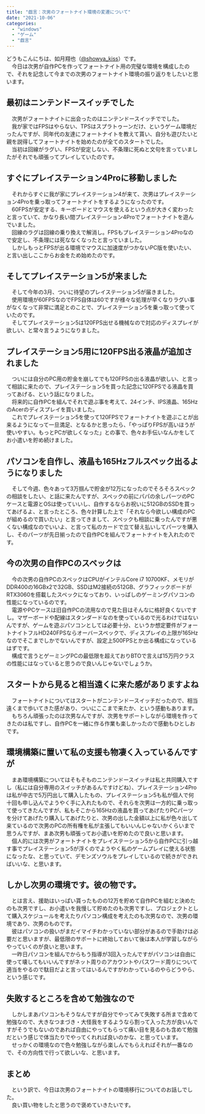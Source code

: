 ```yaml
---
title: "戯言：次男のフォートナイト環境の変遷について"
date: "2021-10-06"
categories: 
  - "windows"
  - "ゲーム"
  - "戯言"
---
```


どうもこんにちは、如月翔也（[@showya\_kiss](http://twitter.com/showya_kiss)）です。  
　今日は次男が自作PCを作ってフォートナイト用の完璧な環境を構成したので、それを記念して今までの次男のフォートナイト環境の振り返りをしたいと思います。  

## 最初はニンテンドースイッチでした

　次男がフォートナイトに出会ったのはニンテンドースイッチででした。  
　我が家ではFPSはやらない、TPSはスプラトゥーンだけ、というゲーム環境だったんですが、同年代の友達にフォートナイトを教えて貰い、自分も遊びたいと親を説得してフォートナイトを始めたのが全てのスタートでした。  
　当初は回線がラグい、FPSが安定しない、不条理に死ぬと文句を言っていましたがそれでも頑張ってプレイしていたのです。  

## すぐにプレイステーション4Proに移動しました

　それからすぐに我が家にプレイステーション4が来て、次男はプレイステーション4Proを乗っ取ってフォートナイトをするようになったのです。  
　60FPSが安定する、キーボードとマウスを使えるという点が大きく変わったと言っていて、かなり長い間プレイステーション4Proでフォートナイトを遊んでいました。  
　回線のラグは回線の乗り換えで解消し。FPSもプレイステーション4Proなので安定し、不条理には死ななくなったと言っていました。  
　しかしもっとFPSが出る環境でマウスに加速度がつかないPC版を使いたい、と言い出しここからお金をため始めたのです。  

## そしてプレイステーション5が来ました

　そして今年の3月、ついに待望のプレイステーション5が届きました。  
　使用環境が60FPSなのでFPS自体は60ですが様々な処理が早くなりラグい事がなくなって非常に満足とのことで、プレイステーション5を乗っ取って使っていたのです。  
　そしてプレイステーション5は120FPS出せる機械なので対応のディスプレイが欲しい、と常々言うようになりました。  

## プレイステーション5用に120FPS出る液晶が追加されました

　ついには自分のPC用の貯金を崩してでも120FPSの出る液晶が欲しい、と言って相談に来たので、プレイステーション5を買った記念に120FPSでる液晶を買ってあげる、という話になりました。  
　将来的に自作PCを組んでそれで遊ぶ事を考えて、24インチ、IPS液晶、165HzのAcerのディスプレイを買いました。  
　これでプレイステーション5を使って120FPSでフォートナイトを遊ぶことが出来るようになって一旦満足、となるかと思ったら、「やっぱりFPSが高いほうが使いやすい。もっとPCが欲しくなった」との事で、色々お手伝いなんかをしてお小遣いを貯め続けました。  

## パソコンを自作し、液晶も165Hzフルスペック出るようになりました

　そして今週、色々あって3万掴んで貯金が12万になったのでそろそろスペックの相談をしたい、と話に来たんですが、スペックの前にパパの余しパーツのPCケースと電源とOSは使っていいし、自作するならお祝いに512GBのSSDを買ってあげるよ、と言ったところ、色々計算した上で「それなら今欲しい構成のPCが組めるので買いたい」と言ってきまして、スペックも相談に乗ったんですが悪くない構成なのでいいよ、と言って私のカードで立て替え払いしてパーツを購入し、そのパーツが先日揃ったので自作PCを組んでフォートナイトを入れたのです。  

## 今の次男の自作PCのスペックは

　今の次男の自作PCのスペックはCPUがインテルCore i7 10700KF、メモリがDDR400の16GBx2で32GB、SSDはM2接続の512GB、グラフィックボードがRTX3060を搭載したスペックになっており、いっぱしのゲーミングパソコンの性能になっているのです。  
　電源やPCケースは旧自作PCの流用なので見た目はそんなに格好良くないですし。マザーボードや配線はスタンダードなのを使っているので光るわけではないんですが、ゲームを遊ぶパソコンとしては必要十分、というか想定要件がフォートナイトフルHD240FPSならオーバースペックで、ディスプレイの上限が165Hzなのでそこまでしかでないんですが、設定上500FPSとか出る構成になっているはずです。  
　構成で言うとゲーミングPCの最低限を超えておりBTOで言えば15万円クラスの性能にはなっていると思うので良いんじゃないでしょうか。  

## スタートから見ると相当遠くに来た感がありますよね

　フォートナイトについてはスタートがニンテンドースイッチだったので、相当遠くまで歩いてきた感があり、ついにここまで来たか、という感動もあります。  
　もちろん頑張ったのは次男なんですが、次男をサポートしながら環境を作ってきたのは私ですし、自作PCを一緒に作る作業も楽しかったので感動もひとしおです。  

## 環境構築に置いて私の支援も物凄く入っているんですが

　まあ環境構築についてはそもそものニンテンドースイッチは私と共同購入ですし（私には自分専用のスイッチがあるんですけどね）、プレイステーション4Proは私が中古で5万円出して購入したもの、プレイステーション5も私が個人で何十回も申し込んでようやく手に入れたもので、それらを次男は一方的に乗っ取って使ってきたんですが、私もそこから165Hzの液晶を買ってあげたりPCパーツを分けてあげたり購入してあげたりと、次男の出した金額以上に私が色々出して来ているので次男のPCの所有権を私が主張してもいいんじゃないかくらいまで思うんですが、まあ次男も頑張ってお小遣いを貯めたので良いと思います。  
　個人的には次男がフォートナイトをプレイステーション5から自作PCに引っ越す事でプレイステーション5が浮くのでようやく私のゲームプレイに使える状態になったな、と思っていて、デモンズソウルをプレイしているので続きができればいいな、と思います。  

## しかし次男の環境です。彼の物です。

　とは言え、援助はいっぱい貰ったものの12万を貯めて自作PCを組むと決めたのも次男ですし、お小遣いを我慢して貯めたのも次男ですし、プロジェクトとして購入スケジュールを考えたりパソコン構成を考えたのも次男なので、次男の環境であり、次男のものです。  
　彼はパソコンの扱いがまだイマイチわかっていない部分があるので手助けは必要だと思いますが、最低限のサポートに終始しておいて後は本人が学習しながらやっていくのが良いと思います。  
　一昨日パソコンを組んでからもう指導が3回入ったんですがパソコンは自由に使って壊してもいいんですがネット周りのアカウントやパスワード周りについて適当をやるので駄目だよと言ってはいるんですがわかっているのやらどうやら、という感じです。  

## 失敗するところを含めて勉強なので

　しかしまあパソコンもそうなんですが自分でやってみて失敗する所まで含めて勉強なので、大きなつまづき・大怪我をするようなら割って入った方が良いんですがそうでもないのであれば自由にやってもらって痛い目を見るのも含めて勉強だという感じで体当たりでやってくれれば良いのかな、と思っています。  
　せっかくの環境なので色々勉強しながら楽しんでもらえればそれが一番なので、その方向性で行って欲しいな、と思います。  

## まとめ

　という訳で、今日は次男のフォートナイトの環境移行についてのお話しでした。  
　良い買い物をしたと思うので褒めていきたいです。
